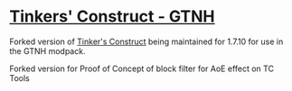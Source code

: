 # [Tinkers' Construct - GTNH](https://github.com/GTNewHorizons/TinkersConstruct)

Forked version of [Tinker's Construct](http://minecraft.curseforge.com/projects/tinkers-construct) being maintained for 1.7.10 for use in the GTNH modpack.

Forked version for Proof of Concept of block filter for AoE effect on TC Tools
